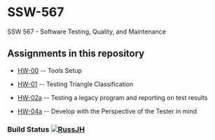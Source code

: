 # SSW-567
 SSW 567 - Software Testing, Quality, and Maintenance

## Assignments in this repository

- [HW-00](https://github.com/RussJH/SSW-567/tree/main/hw-00) -- Tools Setup

- [HW-01](https://github.com/RussJH/SSW-567/tree/main/hw-01) -- Testing Triangle Classification

- [HW-02a](https://github.com/RussJH/SSW-567/tree/main/hw-02a) -- Testing a legacy program and reporting on test results

- [HW-04a](https://github.com/RussJH/SSW-567/tree/main/hw-04a) -- Develop with the Perspective of the Tester in mind

### Build Status [![RussJH](https://circleci.com/gh/RussJH/SSW-567.svg?style=svg)](https://app.circleci.com/pipelines/github/RussJH/SSW-567?branch=HW05a_Mocking&filter=all)
